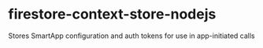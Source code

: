 # firestore-context-store-nodejs
Stores SmartApp configuration and auth tokens for use in app-initiated calls
